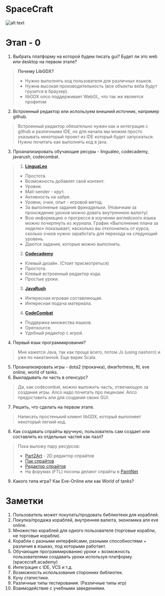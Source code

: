 # SpaceCraft

![alt text](http://vignette2.wikia.nocookie.net/war-among-the-stars/images/6/69/Spacecraft_2_by_ixt_drawing_evolved-d5q1swj.jpg/revision/latest?cb=20130626055821 "Logo Title Text 1")

# Этап - 0

1. Выбрать платформу на которой будем писать gui? Будет ли это web или desktop на первом этапе? 

 > **Почему LibGDX?**
 > * Нужно выполнять код пользователя для различных языков. 
 > * Нужна высокая производительность (все объекты веба будут грузится в браузер). 
 > * libGDX олсо поддерживает WebGL, что так же является профитом
 
2. Встроенный редактор или используем внешний источник, например github.

  > Встроенный редактор обязательно нужен как и интеграция с github и различными IDE, но для начала мы 
  > можем просто указывать некоторый проект из IDE который будет запускаться. Нужно почитать как выполнять
  > код в java.

3. Проанализировать обучающие ресуры - lingualeo, codecademy, javarush, codecombat.
 
 > 1. **[LinguaLeo](http://lingualeo.com/)**
 >  * Простота.
 >  * Возможность добавлят свой контент.
 >  * Уровни.
 >  * Mail-sender - крут.
 >  * Активность на хабре.
 >  * Уровни, очки, опыт - игровой метод.
 >  * За выполненые задания фрикадельки. (Новичкам за прохождение уроков можно довать внутреннюю валюту)
 >  * Всю информацию о прогрессе в изучении английского языка можно почерпнуть из журнала. График «Выполнение плана за неделю» показывает, насколько вы отклонились от курса, сколько очков нужно заработать для перехода на следующий уровень.
 >  * Даются задания, которые можно выполнить.
 > 2. **[Codecademy](http://www.codecademy.com/)**
 >  * Клевый дизайн. (Стоит присмотреться)
 >  * Простота.
 >  * Клевый встроенный редактор кода.
 >  * Простые уроки.
 > 3. **[JavaRush](http://javarush.ru/main.html)**
 >  * Интересная игровая составляющая.
 >  * Интересная подача материала.
 > 4. **[CodeCombat](http://codecombat.com/)**
 >  * Поддержка множества языков.
 >  * Opensource.
 >  * Удобный редактор с игрой.

4. Первый язык программирования?
  
  > Мне кажется Java, так как проще всего, потом Js (using nashorn) и уже по накатанной.
  > Еще варик Scala.

5. Проанализировать игры - dota2 (прокачка), dwarfortress, ftl, eve online, world of tanks.
6. Выкладывать ли часть в опенсурс?

  > Да, как codecombat, можно выложить часть, отвечающую за создание игры. Алсо надо почитать про лицензии.
  > Алсо предоставить апи для создания своих GUI.
  
7. Решить, что сделать на первом этапе.

  > Написать простенький клиент libGDX, который выполняет некоторый легкий код.

8. Как создавать спрайты вручную, пользователь сам создает или составлять из отдельных частей как пазл?
 
 > Пока выложу пару ресурсов:
 > * [Part2Art](http://sourceforge.net/projects/part2art/) - 2D редактор спрайтов
 > * [Пак спрайтов](http://millionthvector.blogspot.ru/p/free-sprites.html)
 > * [Редактор спрайтов](http://www.piskelapp.com/)
 > * На форумах (FTL) посоны делают спрайты в [PaintNet](http://www.getpaint.net/index.html)

9. Какого типа игра? Как Eve-Online или как World of tanks?


# Заметки


1. Пользователь может покупать/продовать библиотеки для кораблей.
2. Покупка/продажа кораблей, внутренняя валюта, экономика аля eve online.
3. Множество кораблей для одного пользователя (торговые корабли, не торговые корабли).
4. Корабли с разными интерфейсами, разными способностями + различия в языках, под которыми работает.
5. Обучающие программированию уроки + возможность пользователями создавать уроки используя платформу. (spacecraft.academy)
6. Интеграция с IDE, VCS и т.д.
7. Возможность использования сторонних библиотек.
8. Кучу статистики.
9. Различные типы тестирования. (Различные типы игр)
10. Взаимодействие с учебными заведениями.
